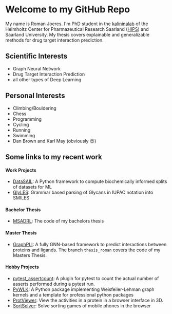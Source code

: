 <!--
### Hi there 👋

**Old-Shatterhand/Old-Shatterhand** is a ✨ _special_ ✨ repository because its `README.md` (this file) appears on your GitHub profile.

Here are some ideas to get you started:

- 🔭 I’m currently working on ...
- 🌱 I’m currently learning ...
- 👯 I’m looking to collaborate on ...
- 🤔 I’m looking for help with ...
- 💬 Ask me about ...
- 📫 How to reach me: ...
- 😄 Pronouns: ...
- ⚡ Fun fact: ...
-->
# Welcome to my GitHub Repo

My name is Roman Joeres. I'm PhD student in the [kalininalab](https://www.helmholtz-hips.de/de/forschung/teams/team/wirkstoffbioinformatik/) of the Helmholtz Center for Pharmazeutical Research Saarland ([HIPS](https://www.helmholtz-hzi.de/de/das-hzi/standorte/helmholtz-institut-fuer-pharmazeutische-forschung-saarland-hips/das-hips/)) and Saarland University. My thesis covers explainable and generalizable methods for drug target interaction prediction.

## Scientific Interests
 - Graph Neural Network
 - Drug Target Interaction Prediction
 - all other types of Deep Learning

## Personal Interests
 - Climbing/Bouldering
 - Chess
 - Programming
 - Cycling
 - Running
 - Swimming
 - Dan Brown and Karl May (obviously :wink:)

## Some links to my recent work

#### Work Projects
 * [DataSAIL](https://github.com/kalininalab/DataSAIL): A Python framework to compute biochemically informed splits of datasets for ML
 * [GlyLES](https://github.com/kalininalab/GlyLES): Grammar based parsing of Glycans in IUPAC notation into SMILES

#### Bachelor Thesis
 * [MSADRL](https://github.com/Old-Shatterhand/MSADRL): The code of my bachelors thesis 

#### Master Thesis
 * [GraphPLI](https://github.com/kalininalab/GraphPLI): A fully GNN-based framework to predict interactions between proteins and ligands. The branch `thesis_roman` covers the code of my Masters Thesis.

#### Hobby Projects
 * [pytest_assertcount](https://github.com/Old-Shatterhand/pytest_assertcount): A plugin for pytest to count the actual number of asserts performed during a pytest run.
 * [PyWLK](https://github.com/Old-Shatterhand/pywlk): A Python package implementing Weisfeiler-Lehman graph kernels and a template for professional python packages
 * [ProtViewer](https://github.com/Old-Shatterhand/ProtViewer): View the activities in a protein in a browser interface in 3D.
 * [SortSolver](https://github.com/Old-Shatterhand/SortSolver): Solve sorting games of mobile phones in the browser
<be>
<!--<div align="center">
  <img align="center" src="https://github-readme-stats.vercel.app/api?username=old-shatterhand&include_all_commits=true&count_private=true&show_icons=true&line_height=20&title_color=7A7ADB&icon_color=2234AE&text_color=D3D3D3&bg_color=0,000000,130F40" alt="Old-Shatterhands's Github Stats"><br><br>
  Visit me on<br>
  <a href="https://twitter.com/romanjoeres" target="_blank"><img src="https://img.shields.io/badge/Twitter-%231DA1F2.svg?&style=flat-square&logo=twitter&logoColor=white" alt="Twitter"></a>
 <!--a href="https://scholar.google.com/citations?user=wou9eEMAAAAJ&hl=en"-->
<!--</div>
